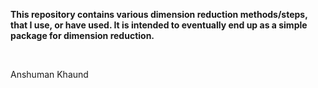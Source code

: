 
**This repository contains various dimension reduction methods/steps, that I use, or have used. It is intended to eventually end up as a simple package for dimension reduction.**

<br>

Anshuman Khaund

<br>
